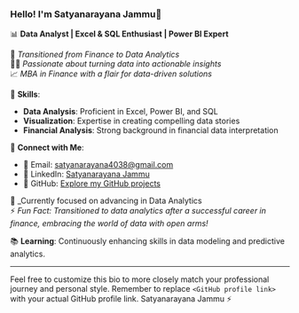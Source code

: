 ### Hello! I'm Satyanarayana Jammu👋


📊 **Data Analyst | Excel & SQL Enthusiast | Power BI Expert**

🌱 _Transitioned from Finance to Data Analytics_  
👨‍💻 _Passionate about turning data into actionable insights_  
📈 _MBA in Finance with a flair for data-driven solutions_

🌟 **Skills**:  
- **Data Analysis**: Proficient in Excel, Power BI, and SQL  
- **Visualization**: Expertise in creating compelling data stories  
- **Financial Analysis**: Strong background in financial data interpretation  

🔗 **Connect with Me**:  
- 📧 Email: [satyanarayana4038@gmail.com](mailto:satyanarayana4038@gmail.com)  
- 💼 LinkedIn: [Satyanarayana Jammu](https://www.linkedin.com/in/satyanarayana-jammu-412173132/)  
- 🚀 GitHub: [Explore my GitHub projects](https://github.com/SatyaJammu3)

🎯 _Currently focused on advancing in Data Analytics  
⚡ _Fun Fact: Transitioned to data analytics after a successful career in finance, embracing the world of data with open arms!_

📚 **Learning**: Continuously enhancing skills in data modeling and predictive analytics.

---

Feel free to customize this bio to more closely match your professional journey and personal style. Remember to replace `<GitHub profile link>` with your actual GitHub profile link.
Satyanarayana Jammu ⚡
